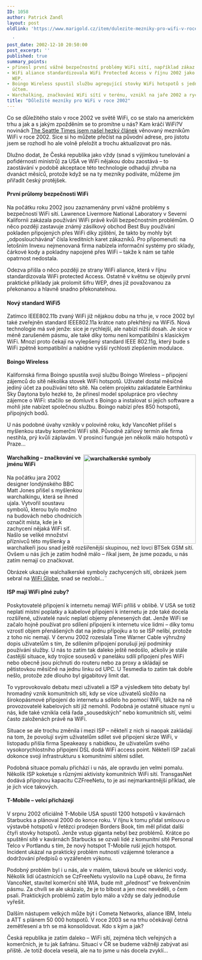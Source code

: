 ```yaml
---
ID: 1058
author: Patrick Zandl
layout: post
oldlink: 'https://www.marigold.cz/item/dulezite-mezniky-pro-wifi-v-roce-2002

  '
post_date: 2002-12-10 20:50:00
post_excerpt: ''
published: true
summary_points:
- přinesl první vážné bezpečnostní problémy WiFi sítí, například zákaz v laboratoři.
- WiFi aliance standardizovala WiFi Protected Access v říjnu 2002 jako reakci na prolomení
  WEP.
- Boingo Wireless spustil službu agregující stovky WiFi hotspotů s jednotným měsíčním
  účtem.
- Warchalking, značkování WiFi sítí v terénu, vznikl na jaře 2002 a rychle se rozšířil.
title: "Důležité mezníky pro WiFi v roce 2002"
---
```


Co se důležitého stalo v roce 2002 ve světě WiFi, co se stalo na americkém trhu a jak a s jakým zpožděním se to promítne u nás? Kam kráčí WiFi?<!--more-->V novinách <A href="http://seattletimes.nwsource.com/html/businesstechnology/134592327_wifi09.html" target=_blank>The Seattle Times jsem našel hezký článek</A> věnovaný mezníkům WiFi v roce 2002. Sice si ho můžete přečíst na původní adrese, pro jistotu jsem se rozhodl ho ale volně přeložit a trochu aktualizovat pro nás. 
<p>
Dlužno dodat, že Česká republika jako vždy (snad s výjimkou tunelování a pofidérnosti ministrů) za USA ve WiFi nějakou dobu zaostává &#8211; to zaostávání v podobě akceptace této technologie odhaduji zhruba na dvanáct měsíců, protože když se na ty mezníky podíváte, můžeme jim přiřadit český protějšek. 
<H4>První průlomy bezpečnosti WiFi </H4>
<p>
Na počátku roku 2002 jsou zaznamenány první vážné problémy s bezpečností WiFi sítí. Lawrence Livermore National Laboratory v Severní Kalifornii zakázala používání WiFi právě kvůli bezpečnostním problémům. O něco později zastavuje známý zásilkový obchod Best Buy používání pokladen připojených přes WiFi díky zjištění, že takto by mohly být &#8222;odposlouchávána&#8220; čísla kreditních karet zákazníků. Pro připomenutí: na letošním Invexu nejmenovaná firma nabízela informační systémy pro sklady, čárkové kody a pokladny napojené přes WiFi &#8211; takže k nám se tahle opatrnost nedostala. 
<p>
Odezva přišla o něco později ze strany WiFi aliance, která v říjnu standardizovala WiFi protected Access. Ostatně v květnu se objevily první praktické příklady jak prolomit šifru WEP, dnes již považovanou za překonanou a hlavně snadno překonatelnou. 
<H4>Nový standard WiFi5</H4>
<p>
Zatímco IEEE802.11b zvaný WiFi již nějakou dobu na trhu je, v roce 2002 byl také zveřejněn standard IEEE802.11a krátce nato překřtěný na WiFi5. Nová technologie má své jenže: sice je rychlejší, ale nabízí nižší dosah. Je sice v méně zarušeném pásmu, ale také díky tomu není kompatibilní s klasickým WiFi. Mnozí proto čekají na vylepšený standard IEEE 802.11g, který bude s WiFi zpětně kompatibilní a nabídne vyšší rychlosti zlepšením modulace. 
<H4>Boingo Wireless </H4>
<p>
Kalifornská firma Boingo spustila svoji službu Boingo Wireless &#8211; připojení zájemců do sítě několika stovek WiFi hotspotů. Uživatel dostal měsíčně jediný účet za používání této sítě. Na celém projektu zakladatele Earthlinku Sky Daytona bylo hezké to, že přinesl model spolupráce pro všechny zájemce o WiFi: stačilo se domluvit s Boingo a instalovat si jejich software a mohli jste nabízet společnou službu. Boingo nabízí přes 850 hotspotů, přípojných bodů. 
<p>
U nás podobné úvahy vznikly v polovině roku, kdy VancoNet přišel s myšlenkou stavby komerční WiFi sítě. Původně zářiový termín ale firma nestihla, prý kvůli záplavám. V prosinci funguje jen několik málo hotspotů v Praze&#8230; 
<H4><IMG height=238 alt="warchalkerské symboly" src="/wp-content/uploads/warchalkingsymboly.gif" width=300 align=right border=0>Warchalking &#8211; značkování ve jménu WiFi </H4>
<p>
Na počátku jara 2002 designer londýnského BBC Matt Jones přišel s myšlenkou warchalkingu, která se ihned ujala. Vytvořil soustavu symbolů, kterou bylo možno na budovách nebo chodnících označit místa, kde je k zachycení nějaká WiFi síť. Našlo se veliké množství příznivců této myšlenky a warchalkeři jsou snad ještě rozšířenější skupinou, než lovci BTSek GSM sítí. Ovšem u nás jich je zatím hodně málo &#8211; říkal jsem, že jsme pozadu, u nás zatím nemají co značkovat. 
<p>
Obrázek ukazuje walchalkerské symboly zachycených sítí, obrázek jsem sebral na <A href="http://wifi.globe.cz/" target=_blank>WiFi Globe</A>, snad se nezlobí&#8230;&#776; 
<H4>ISP mají WiFi plné zuby? </H4>
<p>
Poskytovatelé připojení k internetu nemají WiFi příliš v oblibě. V USA se totiž neplatí místní poplatky a kabelové připojení k internetu je zde také docela rozšířené, uživatelé navíc neplatí objemy přenesených dat. Jenže WiFi se začalo hojně používat pro sdílení připojení k internetu více lidmi &#8211; díky tomu vzrostl objem přenášených dat na jednu přípojku a to se ISP nelíbí, protože z toho nic nemají. V červnu 2002 rozeslala Time Warner Cable výhružný dopis uživatelům s tím, že sdílením připojení porušují její podmínky používání služby. U nás to zatím tak daleko ještě nedošlo, ačkoliv je stále častější situace, kdy trojice sousedů v paneláku sdílí připojení přes WiFi nebo obecně jsou píchnuti do routeru nebo za proxy a skládají se pětistovkou měsíčně na jednu linku od UPC. U Tesmedia to zatím tak dobře nešlo, protože zde dlouho byl gigabitový limit dat. 
<p>
To vyprovokovalo debatu mezi uživateli a ISP a výsledkem této debaty byl hromadný vznik komunitních sítí, kdy se více uživatelů složilo na širokopásmové připojení do internetu a sdílelo ho pomocí WiFi, takže na ně provozovatelé kabelových sítí již nemohli. Podobná je ostatně situace nyní u nás, kde také vznikla celá řada &#8222;sousedských&#8220; nebo komunitních sítí, velmi často založenách právě na WiFi. 
<p>
Situace se ale trochu změnila i mezi ISP &#8211; někteří z nich si naopak zakládají na tom, že povolují svým uživatelům sdílet své připojení skrze WiFi, v listopadu přišla firma Speakeasy s nabídkou, že uživatelům svého vysokorychlostního připojení DSL dodá WiFi access point. Někteří ISP začali dokonce svoji infrastrukturu s komunitními sítěmi sdílet. 
<p>
Podobná situace pomalu přichází i u nás, ale opravdu jen velmi pomalu. Několik ISP koketuje s různými aktivisty komunitních WiFi sítí. TransgasNet dodává přípojnou kapacitu CZFreeNetu, to je asi nejmarkantnější příklad, ale je jich více takových. 
<H4>T-Mobile &#8211; velcí přicházejí </H4>
<p>
V srpnu 2002 oficiálně T-Mobile USA spustil 1200 hotspotů v kavárnách Starbucks a plánoval 2000 do konce roku. V říjnu k tomu přidal smlouvu o výstavbě hotspotů v řetězci prodejen Borders Book, tím měl přidat další čtyři stovky hotspotů. Jenže vstup giganta nebyl bez problémů. Krátce po spuštění sítě v kavárnách Starbucks se ozvali lidé z komunitní sítě Personal Telco v Portlandu s tím, že nový hotspot T-Mobile ruší jejich hotspot. Incident ukázal na praktický problém nutností vzájemné tolerance a dodržování předpisů o vyzářeném výkonu. 
<p>
Podobný problém byl i u nás, ale v malém, taková bouře ve sklenici vody. Několik lidí účastnících se CzFreeNetu vyslovilo na Lupě obavu, že firma VancoNet, stavitel komerční sítě WIA, bude mít &#8222;přednost&#8220; ve frekvenčním pásmu. Za chvíli se ale ukázalo, že je to blbost a jen moc nevěděli, o čem psali. Praktických problémů zatím bylo málo a vždy se daly jednoduše vyřešit. 
<p>
Dalším nástupem velkých může být i Cometa Networks, aliance IBM, Intelu a ATT s plánem 50 000 hotspotů. V roce 2003 se na trhu očekávají četná zemětřesení a trh se má konsolidovat. Kdo s kým a jak? 
<p>
Česká republika je zatím daleko &#8211; WiFi sítí, zejména těch veřejných a komerčních, je tu jak šafránu. Situací v ČR se budeme vážněji zabývat asi příště. Je totiž docela veselá, ale na to jsme u nás docela zvyklí&#8230; </p>